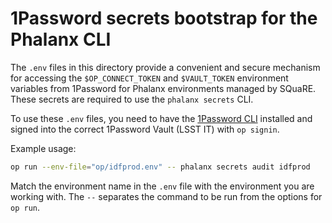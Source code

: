 # 1Password secrets bootstrap for the Phalanx CLI

The `.env` files in this directory provide a convenient and secure mechanism for accessing the `$OP_CONNECT_TOKEN` and `$VAULT_TOKEN` environment variables from 1Password for Phalanx environments managed by SQuaRE.
These secrets are required to use the `phalanx secrets` CLI.

To use these `.env` files, you need to have the [1Password CLI](https://developer.1password.com/docs/cli/) installed and signed into the correct 1Password Vault (LSST IT) with `op signin`.

Example usage:

```bash
op run --env-file="op/idfprod.env" -- phalanx secrets audit idfprod
```

Match the environment name in the `.env` file with the environment you are working with.
The `--` separates the command to be run from the options for `op run`.
